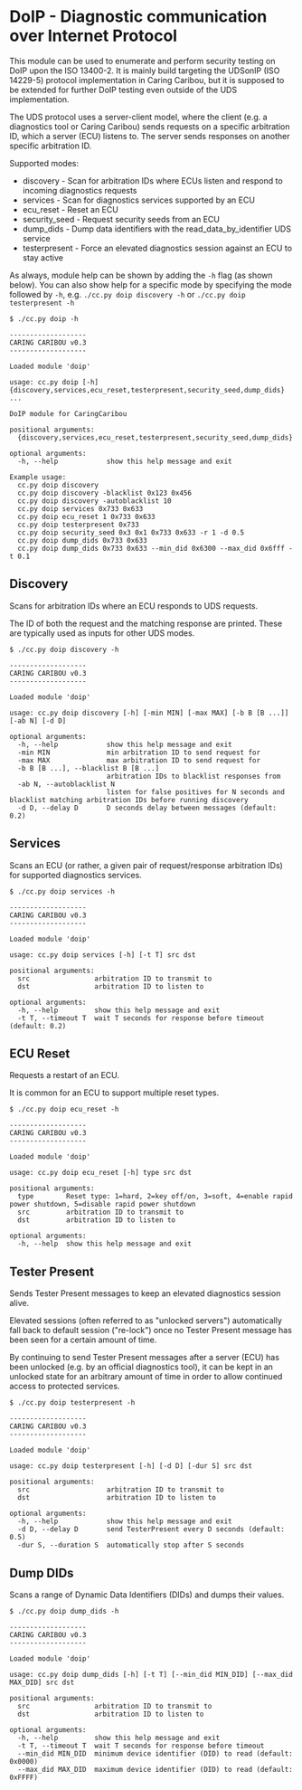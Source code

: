 # DoIP - Diagnostic communication over Internet Protocol
This module can be used to enumerate and perform security testing on DoIP upon the ISO 13400-2. It is mainly build targeting the UDSonIP (ISO 14229-5) protocol implementation in Caring Caribou, but it is supposed to be extended for further DoIP testing even outside of the UDS implementation.

The UDS protocol uses a server-client model, where the client (e.g. a diagnostics tool or Caring Caribou) sends requests on a specific arbitration ID, which a server (ECU) listens to. The server sends responses on another specific arbitration ID.

Supported modes:
* discovery - Scan for arbitration IDs where ECUs listen and respond to incoming diagnostics requests
* services - Scan for diagnostics services supported by an ECU
* ecu_reset - Reset an ECU
* security_seed - Request security seeds from an ECU
* dump_dids - Dump data identifiers with the read_data_by_identifier UDS service
* testerpresent - Force an elevated diagnostics session against an ECU to stay active

As always, module help can be shown by adding the `-h` flag (as shown below). You can also show help for a specific mode by specifying the mode followed by `-h`, e.g. `./cc.py doip discovery -h` or `./cc.py doip testerpresent -h`

```
$ ./cc.py doip -h

-------------------
CARING CARIBOU v0.3
-------------------

Loaded module 'doip'

usage: cc.py doip [-h] {discovery,services,ecu_reset,testerpresent,security_seed,dump_dids} ...

DoIP module for CaringCaribou

positional arguments:
  {discovery,services,ecu_reset,testerpresent,security_seed,dump_dids}

optional arguments:
  -h, --help            show this help message and exit

Example usage:
  cc.py doip discovery
  cc.py doip discovery -blacklist 0x123 0x456
  cc.py doip discovery -autoblacklist 10
  cc.py doip services 0x733 0x633
  cc.py doip ecu_reset 1 0x733 0x633
  cc.py doip testerpresent 0x733
  cc.py doip security_seed 0x3 0x1 0x733 0x633 -r 1 -d 0.5
  cc.py doip dump_dids 0x733 0x633
  cc.py doip dump_dids 0x733 0x633 --min_did 0x6300 --max_did 0x6fff -t 0.1
```

## Discovery
Scans for arbitration IDs where an ECU responds to UDS requests.

The ID of both the request and the matching response are printed. These are typically used as inputs for other UDS modes.

```
$ ./cc.py doip discovery -h

-------------------
CARING CARIBOU v0.3
-------------------

Loaded module 'doip'

usage: cc.py doip discovery [-h] [-min MIN] [-max MAX] [-b B [B ...]] [-ab N] [-d D]

optional arguments:
  -h, --help            show this help message and exit
  -min MIN              min arbitration ID to send request for
  -max MAX              max arbitration ID to send request for
  -b B [B ...], --blacklist B [B ...]
                        arbitration IDs to blacklist responses from
  -ab N, --autoblacklist N
                        listen for false positives for N seconds and blacklist matching arbitration IDs before running discovery
  -d D, --delay D       D seconds delay between messages (default: 0.2)
```

## Services
Scans an ECU (or rather, a given pair of request/response arbitration IDs) for supported diagnostics services.

```
$ ./cc.py doip services -h

-------------------
CARING CARIBOU v0.3
-------------------

Loaded module 'doip'

usage: cc.py doip services [-h] [-t T] src dst

positional arguments:
  src                arbitration ID to transmit to
  dst                arbitration ID to listen to

optional arguments:
  -h, --help         show this help message and exit
  -t T, --timeout T  wait T seconds for response before timeout (default: 0.2)
```

## ECU Reset
Requests a restart of an ECU.

It is common for an ECU to support multiple reset types.

```
$ ./cc.py doip ecu_reset -h

-------------------
CARING CARIBOU v0.3
-------------------

Loaded module 'doip'

usage: cc.py doip ecu_reset [-h] type src dst

positional arguments:
  type        Reset type: 1=hard, 2=key off/on, 3=soft, 4=enable rapid power shutdown, 5=disable rapid power shutdown
  src         arbitration ID to transmit to
  dst         arbitration ID to listen to

optional arguments:
  -h, --help  show this help message and exit
```

## Tester Present
Sends Tester Present messages to keep an elevated diagnostics session alive.

Elevated sessions (often referred to as "unlocked servers") automatically fall back to default session ("re-lock") once no Tester Present message has been seen for a certain amount of time.

By continuing to send Tester Present messages after a server (ECU) has been unlocked (e.g. by an official diagnostics tool), it can be kept in an unlocked state for an arbitrary amount of time in order to allow continued access to protected services.

```
$ ./cc.py doip testerpresent -h

-------------------
CARING CARIBOU v0.3
-------------------

Loaded module 'doip'

usage: cc.py doip testerpresent [-h] [-d D] [-dur S] src dst

positional arguments:
  src                   arbitration ID to transmit to
  dst                   arbitration ID to listen to

optional arguments:
  -h, --help            show this help message and exit
  -d D, --delay D       send TesterPresent every D seconds (default: 0.5)
  -dur S, --duration S  automatically stop after S seconds
```

## Dump DIDs
Scans a range of Dynamic Data Identifiers (DIDs) and dumps their values.

```
$ ./cc.py doip dump_dids -h

-------------------
CARING CARIBOU v0.3
-------------------

Loaded module 'doip'

usage: cc.py doip dump_dids [-h] [-t T] [--min_did MIN_DID] [--max_did MAX_DID] src dst

positional arguments:
  src                arbitration ID to transmit to
  dst                arbitration ID to listen to

optional arguments:
  -h, --help         show this help message and exit
  -t T, --timeout T  wait T seconds for response before timeout
  --min_did MIN_DID  minimum device identifier (DID) to read (default: 0x0000)
  --max_did MAX_DID  maximum device identifier (DID) to read (default: 0xFFFF)
```